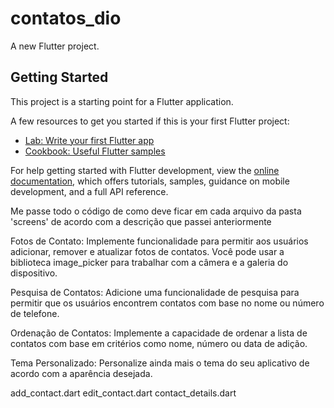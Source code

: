 # contatos_dio

A new Flutter project.

## Getting Started

This project is a starting point for a Flutter application.

A few resources to get you started if this is your first Flutter project:

- [Lab: Write your first Flutter app](https://docs.flutter.dev/get-started/codelab)
- [Cookbook: Useful Flutter samples](https://docs.flutter.dev/cookbook)

For help getting started with Flutter development, view the
[online documentation](https://docs.flutter.dev/), which offers tutorials,
samples, guidance on mobile development, and a full API reference.


Me passe todo o código de como deve ficar em cada arquivo da pasta 'screens' de acordo com a descrição que passei anteriormente

Fotos de Contato: Implemente funcionalidade para permitir aos usuários adicionar, remover e atualizar fotos de contatos. Você pode usar a biblioteca image_picker para trabalhar com a câmera e a galeria do dispositivo.

Pesquisa de Contatos: Adicione uma funcionalidade de pesquisa para permitir que os usuários encontrem contatos com base no nome ou número de telefone.

Ordenação de Contatos: Implemente a capacidade de ordenar a lista de contatos com base em critérios como nome, número ou data de adição.

Tema Personalizado: Personalize ainda mais o tema do seu aplicativo de acordo com a aparência desejada.

add_contact.dart
edit_contact.dart
contact_details.dart